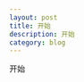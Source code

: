 ```yaml
---
layout: post
title: 开始
description: 开始
category: blog
---
```


开始




[BeiYuu]:    http://beiyuu.com  "BeiYuu"